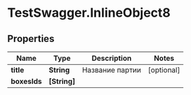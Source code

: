 # TestSwagger.InlineObject8

## Properties

Name | Type | Description | Notes
------------ | ------------- | ------------- | -------------
**title** | **String** | Название партии | [optional] 
**boxesIds** | **[String]** |  | 


